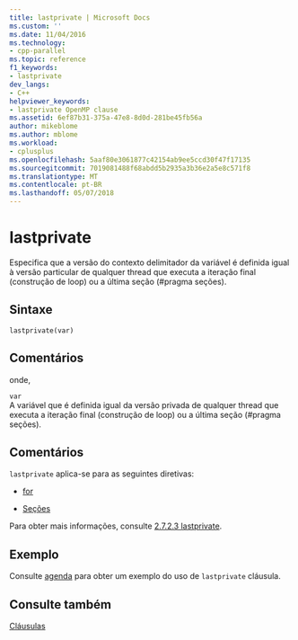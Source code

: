 ```yaml
---
title: lastprivate | Microsoft Docs
ms.custom: ''
ms.date: 11/04/2016
ms.technology:
- cpp-parallel
ms.topic: reference
f1_keywords:
- lastprivate
dev_langs:
- C++
helpviewer_keywords:
- lastprivate OpenMP clause
ms.assetid: 6ef87b31-375a-47e8-8d0d-281be45fb56a
author: mikeblome
ms.author: mblome
ms.workload:
- cplusplus
ms.openlocfilehash: 5aaf80e3061877c42154ab9ee5ccd30f47f17135
ms.sourcegitcommit: 7019081488f68abdd5b2935a3b36e2a5e8c571f8
ms.translationtype: MT
ms.contentlocale: pt-BR
ms.lasthandoff: 05/07/2018
---
```

# <a name="lastprivate"></a>lastprivate
Especifica que a versão do contexto delimitador da variável é definida igual à versão particular de qualquer thread que executa a iteração final (construção de loop) ou a última seção (#pragma seções).  
  
## <a name="syntax"></a>Sintaxe  
  
```  
lastprivate(var)  
```  
  
## <a name="remarks"></a>Comentários  
 onde,  
  
 `var`  
 A variável que é definida igual da versão privada de qualquer thread que executa a iteração final (construção de loop) ou a última seção (#pragma seções).  
  
## <a name="remarks"></a>Comentários  
 `lastprivate` aplica-se para as seguintes diretivas:  
  
-   [for](../../../parallel/openmp/reference/for-openmp.md)  
  
-   [Seções](../../../parallel/openmp/reference/sections-openmp.md)  
  
 Para obter mais informações, consulte [2.7.2.3 lastprivate](../../../parallel/openmp/2-7-2-3-lastprivate.md).  
  
## <a name="example"></a>Exemplo  
 Consulte [agenda](../../../parallel/openmp/reference/schedule.md) para obter um exemplo do uso de `lastprivate` cláusula.  
  
## <a name="see-also"></a>Consulte também  
 [Cláusulas](../../../parallel/openmp/reference/openmp-clauses.md)